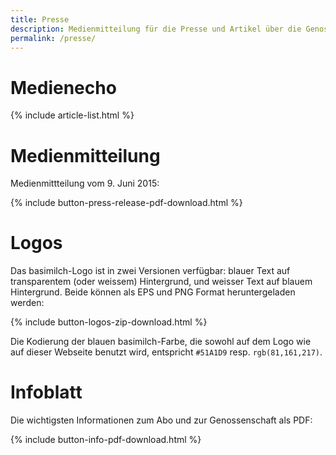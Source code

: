 ```yaml
---
title: Presse
description: Medienmitteilung für die Presse und Artikel über die Genossenschaft
permalink: /presse/
---
```


# Medienecho

{% include article-list.html %}


# Medienmitteilung

Medienmittteilung vom 9. Juni 2015:

{% include button-press-release-pdf-download.html %}


# Logos

Das basimilch-Logo ist in zwei Versionen verfügbar: blauer Text auf
transparentem (oder weissem) Hintergrund, und weisser Text auf blauem
Hintergrund. Beide können als EPS und PNG Format heruntergeladen
werden:

{% include button-logos-zip-download.html %}

Die Kodierung der blauen basimilch-Farbe, die sowohl auf dem Logo wie
auf dieser Webseite benutzt wird, entspricht `#51A1D9` resp.
`rgb(81,161,217)`.

# Infoblatt

Die wichtigsten Informationen zum Abo und zur Genossenschaft als PDF:

{% include button-info-pdf-download.html %}
